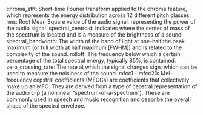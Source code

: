 chroma_stft: Short-time Fourier transform applied to the chroma feature, which represents the energy distribution across 12 different pitch classes.
rms: Root Mean Square value of the audio signal, representing the power of the audio signal.
spectral_centroid: Indicates where the center of mass of the spectrum is located and is a measure of the brightness of a sound.
spectral_bandwidth: The width of the band of light at one-half the peak maximum (or full width at half maximum [FWHM]) and is related to the complexity of the sound.
rolloff: The frequency below which a certain percentage of the total spectral energy, typically 85%, is contained.
zero_crossing_rate: The rate at which the signal changes sign, which can be used to measure the noisiness of the sound.
mfcc1 - mfcc20: Mel-frequency cepstral coefficients (MFCCs) are coefficients that collectively make up an MFC. They are derived from a type of cepstral representation of the audio clip (a nonlinear “spectrum-of-a-spectrum”). These are commonly used in speech and music recognition and describe the overall shape of the spectral envelope.